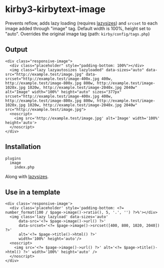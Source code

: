 # kirby3-kirbytext-image

Prevents reflow, adds lazy loading (requires [lazysizes](https://www.npmjs.com/package/lazysizes)) and `srcset` to each image added through "image" tag. Default width is 100%, height set to "auto". Overrides the original image tag (path: ``kirby/config/tags.php``)

## Output

```
<div class="responsive-image">
  <div class="placeholder" style="padding-bottom: 100%"></div>
  <img class="lazy lazyautosizes lazyloaded" data-sizes="auto" data-src="http://example.test/image.jpg" data-srcset="http://example.test/image-400x.jpg 400w, http://example.test/image-800x.jpg 800w, http://example.test/image-1020x.jpg 1020w, http://example.test/image-2040x.jpg 2040w" alt="Image" width="100%" height="auto" sizes="377px" srcset="http://example.test/image-400x.jpg 400w, http://example.test/image-800x.jpg 800w, http://example.test/image-1020x.jpg 1020w, http://example.test/image-2040x.jpg 2040w" src="http://example.test/image.jpg">
  <noscript>
    <img src='http://example.test/image.jpg' alt='Image' width='100%' height='auto'>
  </noscript>
</div>
```

## Installation
```
plugins
  image
    index.php
```

Along with [lazysizes](https://www.npmjs.com/package/lazysizes).

## Use in a template

```
<div class='responsive-image'>
  <div class='placeholder' style='padding-bottom: <?= number_format(100 / $page->image()->ratio(), 5, '.', '') ?>%'></div>
  <img class='lazy lazyload' data-sizes='auto'
      data-src='<?= $page->image()->url() ?>'
      data-srcset='<?= $page->image()->srcset([400, 800, 1020, 2040]) ?>'
      alt='<?= $page->title()->html() ?>'
      width='100%' height='auto'/>
  <noscript>
    <img src='<?= $page->image()->url() ?>' alt='<?= $page->title()->html() ?>' width='100%' height='auto' />
  </noscript>
</div>
```
